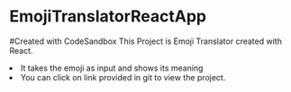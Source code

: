 # EmojiTranslatorReactApp

#Created with CodeSandbox
This Project is Emoji Translator created with React.
<li> It takes the emoji as input and shows its meaning</li>
<li> You can click on link provided in git to view the project.</li>
